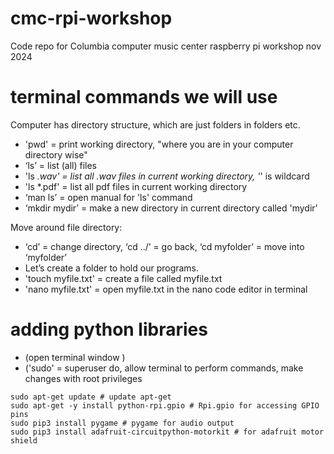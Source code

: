 # cmc-rpi-workshop
Code repo for Columbia computer music center raspberry pi workshop nov 2024


# terminal commands we will use <br>
Computer has directory structure, which are just folders in folders etc. <br>
- 'pwd' = print working directory, "where you are in your computer directory wise" 
- ‘ls’ = list (all) files 
- 'ls *.wav' = list all .wav files in current working directory, '*' is wildcard
- 'ls *.pdf' = list all pdf files in current working directory
- ‘man ls’ = open manual for 'ls' command 
- ‘mkdir mydir’ = make a new directory in current directory called 'mydir'

Move around file directory: 
- ‘cd’ = change directory, ‘cd ../’ = go back, ‘cd myfolder’ = move into ‘myfolder’
- Let’s create a folder to hold our programs. 
- 'touch myfile.txt' = create a file called myfile.txt
- 'nano myfile.txt' = open myfile.txt in the nano code editor in terminal 

# adding python libraries 
- (open terminal window )
- ('sudo' = superuser do, allow terminal to perform commands, make changes with root privileges  
```
sudo apt-get update # update apt-get
sudo apt-get -y install python-rpi.gpio # Rpi.gpio for accessing GPIO pins
sudo pip3 install pygame # pygame for audio output
sudo pip3 install adafruit-circuitpython-motorkit # for adafruit motor shield

```


